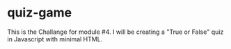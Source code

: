 # quiz-game

This is the Challange for module #4.
I will be creating a "True or False" quiz in Javascript with minimal HTML.
